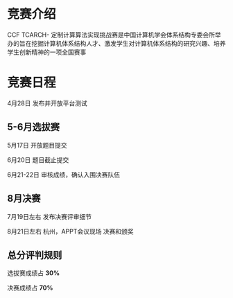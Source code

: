 # 竞赛介绍

CCF TCARCH- 定制计算算法实现挑战赛是中国计算机学会体系结构专委会所举办的旨在挖掘计算机体系结构人才、激发学生对计算机体系结构的研究兴趣、培养学生创新精神的一项全国赛事

# 竞赛日程


4月28日    发布并开放平台测试

## **5-6月选拔赛**

5月17日    开放题目提交

6月20日    题目截止提交

6月21-22日   审核成绩，确认入围决赛队伍

## **8月决赛**

7月19日左右  发布决赛评审细节

8月21日左右  杭州，APPT会议现场 决赛和颁奖

## **总分评判规则** 

选拔赛成绩占 **30%**

决赛成绩占 **70%**